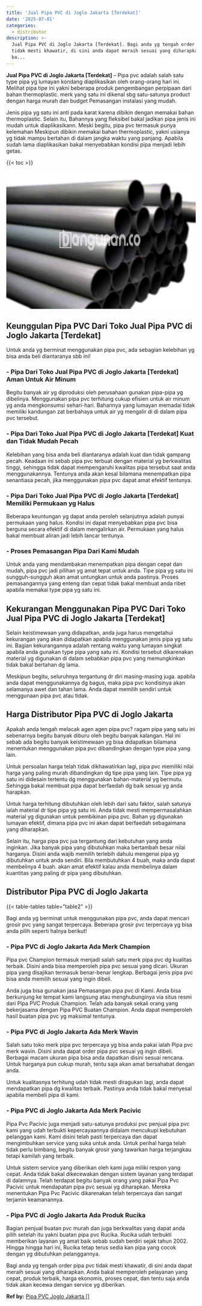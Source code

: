 ```yaml
---
title: 'Jual Pipa PVC di Joglo Jakarta [Terdekat]'
date: '2025-07-01'
categories:
  - distributor
description: >-
  Jual Pipa PVC di Joglo Jakarta [Terdekat]. Bagi anda yg tengah order pipa pvc
  tidak mesti khawatir, di sini anda dapat meraih sesuai yang diharapkan. Anda
  ba...
---
```


**Jual Pipa PVC di Joglo Jakarta \[Terdekat\]** – Pipa pvc adalah salah satu type pipa yg lumayan kondang diaplikasikan oleh orang-orang hari ini. Melihat pipa tipe ini yakni beberapa produk pengembangan perpipaan dari bahan thermoplastic. merk yang satu ini dikenal sbg satu-satunya product dengan harga murah dan budget Pemasangan instalasi yang mudah.

Jenis pipa yg satu ini anti pada karat karena dibikin dengan memakai bahan thermoplastic. Selain itu, Bahannya yang fleksibel bakal jadikan pipa jenis ini mudah untuk diaplikasikann. Meski begitu, pipa pvc termasuk punya kelemahan Meskipun dibikin memakai bahan thermoplastic, yakni usianya yg tidak mampu bertahan di dalam jangka waktu yang panjang. Apabila sudah lama diaplikasikan bakal menyebabkan kondisi pipa menjadi lebih getas.

{{< toc >}}

![Jual Pipa PVC di Joglo Jakarta [Terdekat]](/images/jaul-pipa-pvc-41.png)

## Keunggulan Pipa PVC Dari Toko Jual Pipa PVC di Joglo Jakarta \[Terdekat\]

Untuk anda yg berminat menggunakan pipa pvc, ada sebagian kelebihan yg bisa anda beli diantaranya sbb ini!

### \- Pipa Dari Toko Jual Pipa PVC di Joglo Jakarta \[Terdekat\] Aman Untuk Air Minum

Begitu banyak air yg diproduksi oleh perusahaan gunakan pipa-pipa yg dibelinya. Menggunakan pipa pvc terhitung cukup efisien untuk air minum yg anda mengkonsumsi sehari-hari. Bahannya yang lumayan memadai tidak memiliki kandungan zat berbahaya untuk air yg mengalir di di dalam pipa pvc tersebut.

### \- Pipa Dari Toko Jual Pipa PVC di Joglo Jakarta \[Terdekat\] Kuat dan Tidak Mudah Pecah

Kelebihan yang bisa anda beli diantaranya adalah kuat dan tidak gampang pecah. Keadaan ini sebab pipa pvc terbuat dengan material yg berkwalitas tinggi, sehingga tidak dapat mempengaruhi kwalitas pipa tersebut saat anda menggunakannya. Tentunya anda akan kesal bilamana menempatkan pipa senantiasa pecah, jika menggunakan pipa pvc dapat amat efektif tentunya.

### \- Pipa Dari Toko Jual Pipa PVC di Joglo Jakarta \[Terdekat\] Memiliki Permukaan yg Halus

Beberapa keuntungan yg dapat anda peroleh selanjutnya adalah punyai permukaan yang halus. Kondisi ini dapat menyebabkan pipa pvc bisa berguna secara efektif di dalam mengalirkan air. Permukaan yang halus bakal membuat aliran jadi lebih lancar tentunya.

### \- Proses Pemasangan Pipa Dari Kami Mudah

Untuk anda yang mendambakan menempatkan pipa dengan cepat dan mudah, pipa pvc jadi pilihan yg amat tepat untuk anda. Tipe pipa yg satu ini sungguh-sungguh akan amat untungkan untuk anda pastinya. Proses pemasangannya yang enteng dan cepat tidak bakal membuat anda ribet apabila memakai type pipa yg satu ini.

## Kekurangan Menggunakan Pipa PVC Dari Toko Jual Pipa PVC di Joglo Jakarta \[Terdekat\]

Selain keistimewaan yang didapatkan, anda juga harus mengetahui kekurangan yang akan didapatkan apabila menggunakan jenis pipa yg satu ini. Bagian kekurangannya adalah rentang waktu yang lumayan singkat apabila anda gunakan type pipa yang satu ini. Kondisi tersebut dikarenakan material yg digunakan di dalam sebabkan pipa pvc yang memungkinkan tidak bakal bertahan dg lama.

Meskipun begitu, seluruhnya tergantung dr diri masing-masing juga. apabila anda dapat menggunakannya dg bagus, maka pipa pvc kondisinya akan selamanya awet dan tahan lama. Anda dapat memilih sendiri untuk menggunaan pipa pvc atau tidak.

## Harga Distributor Pipa PVC di Joglo Jakarta

Apakah anda tengah melacak agen agen pipa pvc? ragam pipa yang satu ini sebenarnya begitu banyak diburu oleh begitu banyak kalangan. Hal ini sebab ada begitu banyak keistimewaan yg bisa didapatkan bilamana menentukan menggunakan pipa pvc dibandingkan dengan type pipa yang lain.

Untuk persoalan harga telah tidak dikhawatirkan lagi, pipa pvc memiliki nilai harga yang paling murah dibandingkan dg tipe pipa yang lain. Tipe pipa yg satu ini didesain tertentu dg menggunakan bahan-material yg bermutu. Sehingga bakal membuat pipa dapat berfaedah dg baik sesuai yg anda harapkan.

Untuk harga terhitung dibutuhkan oleh lebih dari satu faktor, salah satunya ialah material dr tipe pipa yg satu ini. Anda tidak mesti mempermasalahkan material yg digunakan untuk pembikinan pipa pvc. Bahan yg digunakan lumayan efektif, dimana pipa pvc ini akan dapat berfaedah sebagaimana yang diharapkan.

Selain itu, harga pipa pvc jua tergantung dari kebutuhan yang anda inginkan. Jika banyak pipa yang dibutuhkan maka bertambah besar nilai harganya. Disini anda wajib memilih terlebih dahulu mengenai pipa yg dibutuhkan untuk anda sendiri. Bila membutuhkan 4 buah, maka anda dapat membelinya 4 buah. akan amat efektif kalau anda membelinya dalam kuantitas yang paling dr pipa yang dibutuhkan.

## Distributor Pipa PVC di Joglo Jakarta

{{< table-tables table="table2" >}}

Bagi anda yg berminat untuk menggunakan pipa pvc, anda dapat mencari grosir pvc yang sangat terpercaya. Beberapa grosir pvc terpercaya yg bisa anda pilih seperti halnya berikut!

### \- Pipa PVC di Joglo Jakarta Ada Merk Champion

Pipa pvc Champion termasuk menjadi salah satu merk pipa pvc dg kualitas terbaik. Disini anda bisa memperoleh pipa pvc sesuai yang dicari. Ukuran pipa yang disajikan termasuk benar-benar lengkap. Berbagai jenis pipa pvc bisa anda memilih sesuai yang ingin dibeli.

Anda juga bisa gunakan jasa Pemasangan pipa pvc di Kami. Anda bisa berkunjung ke tempat kami langsung atau menghubunginya via situs resmi dari Pipa PVC Produk Champion. Telah ada banyak sekali orang yang bekerjasama dengan Pipa PVC Buatan Champion. Anda dapat memperoleh hasil buatan pipa pvc yg maksimal tentunya.

### \- Pipa PVC di Joglo Jakarta Ada Merk Wavin

Salah satu toko merk pipa pvc terpercaya yg bisa anda pakai ialah Pipa pvc merk wavin. Disini anda dapat order pipa pvc sesuai yg ingin dibeli. Berbagai macam ukuran pipa bisa anda dapatkan disini sesuai rencana. Untuk harganya pun cukup murah, tentu saja akan amat bersahabat dengan anda.

Untuk kualitasnya terhitung udah tidak mesti diragukan lagi, anda dapat mendapatkan pipa dg kwalitas terbaik. Pastinya anda tidak bakal menyesal apabila membeli pipa di kami.

### \- Pipa PVC di Joglo Jakarta Ada Merk Pacivic

Pipa Pvc Pacivic juga menjadi satu-satunya produksi pvc penjual pipa pvc kami yang udah terbukti kepercayaannya didalam mencukupi kebutuhan pelanggan kami. Kami disini telah pasti terpercaya dan dapat mengimbuhkan service yang suka untuk anda. Untuk perihal harga telah tidak perlu bimbang, begitu banyak grosir yang tawarkan harga terjangkau tetapi kamilah yang terbaik.

Untuk sistem service yang diberikan oleh kami juga miliki respon yang cepat. Anda tidak bakal dikecewakan dengan sistem layanan yang terdapat di dalamnya. Telah terdapat begitu banyak orang yang pakai Pipa Pvc Pacivic untuk mendapatan pipa pvc sesuai yg diharapkan. Mereka menentukan Pipa Pvc Pacivic dikarenakan telah terpercaya dan sangat terjamin keamanannya.

### \- Pipa PVC di Joglo Jakarta Ada Produk Rucika

Bagian penjual buatan pvc murah dan juga berkwalitas yang dapat anda pilih setelah itu yakni buatan pipa pvc Rucika. Rucika udah terbukti memberikan layanan yg amat baik sebab sudah berdiri sejak tahun 2002. Hingga hingga hari ini, Rucika tetap terus sedia kan pipa yang cocok dengan yg dibutuhkan pelanggannya.

Bagi anda yg tengah order pipa pvc tidak mesti khawatir, di sini anda dapat meraih sesuai yang diharapkan. Anda bakal memperoleh pelayanan yang cepat, produk terbaik, harga ekonomis, proses cepat, dan tentu saja anda tidak akan kecewa dengan service yg diberikan.

**Ref by:** [Pipa PVC Joglo Jakarta []](https://id.wikipedia.org/wiki/Pipa)
